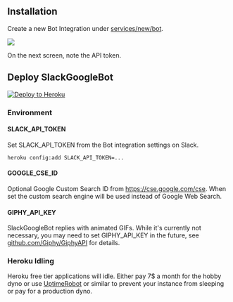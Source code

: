 ## Installation

Create a new Bot Integration under [services/new/bot](http://slack.com/services/new/bot).

![](screenshots/register-bot.png)

On the next screen, note the API token.

## Deploy SlackGoogleBot

[![Deploy to Heroku](https://www.herokucdn.com/deploy/button.png)](https://heroku.com/deploy?template=https://github.com/dblock/slack-google-bot/tree/master)

### Environment

#### SLACK_API_TOKEN

Set SLACK_API_TOKEN from the Bot integration settings on Slack.

```
heroku config:add SLACK_API_TOKEN=...
```

#### GOOGLE_CSE_ID

Optional Google Custom Search ID from https://cse.google.com/cse. When set the custom search engine will be used instead of Google Web Search.

#### GIPHY_API_KEY

SlackGoogleBot replies with animated GIFs. While it's currently not necessary, you may need to set GIPHY_API_KEY in the future, see [github.com/Giphy/GiphyAPI](https://github.com/Giphy/GiphyAPI) for details.

### Heroku Idling

Heroku free tier applications will idle. Either pay 7$ a month for the hobby dyno or use [UptimeRobot](http://uptimerobot.com) or similar to prevent your instance from sleeping or pay for a production dyno.
